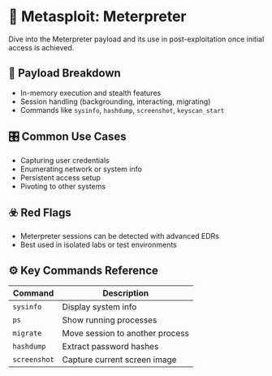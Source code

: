 # 🐚 Metasploit: Meterpreter

Dive into the Meterpreter payload and its use in post-exploitation once initial access is achieved.

## 🧬 Payload Breakdown

- In-memory execution and stealth features
- Session handling (backgrounding, interacting, migrating)
- Commands like `sysinfo`, `hashdump`, `screenshot`, `keyscan_start`

## 🎛️ Common Use Cases

- Capturing user credentials
- Enumerating network or system info
- Persistent access setup
- Pivoting to other systems

## ☣️ Red Flags

- Meterpreter sessions can be detected with advanced EDRs
- Best used in isolated labs or test environments

## ⚙️ Key Commands Reference

| Command         | Description                         |
|----------------|-------------------------------------|
| `sysinfo`       | Display system info                 |
| `ps`            | Show running processes              |
| `migrate`       | Move session to another process     |
| `hashdump`      | Extract password hashes             |
| `screenshot`    | Capture current screen image        |
